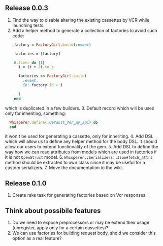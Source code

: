 ## Release 0.0.3

1. Find the way to disable altering the existing cassettes by VCR while launching tests.
2. Add a helper method to generate a collection of factories to avoid such code:

  ```ruby
      factory = FactoryGirl.build(:event)

      factories = [factory]

      6.times do |t|
        i = (t + 2).to_s

        factories << FactoryGirl.build(
          :event,
          id: factory.id + i

        )
      end
  ```
which is duplicated in a few builders.
3. Default record which will be used only for inheriting, something:

  ```ruby
    Whisperer.define(:default_for_my_api) do
    end
  ```

  it won't be used for generating a cassette, only for inheriting.
4. Add DSL which will allow us to define any helper method for the body DSL. It should allow our users to extend functionality of the gem.
5. Add DSL to define the way how we can read attributes from models which are used in factories if it is not `OpenStruct` model.
6. `Whisperer::Serializers::Json#fetch_attrs` method should be extracted to own class since it may be useful for a custom serializers.
7. Move the documentation to the wiki.

## Release 0.1.0

1. Create rake task for generating factories based on Vcr responses.

## Think about possibile features

1. Do we need to expose preprocessors or may be extend their usage (unregister, apply only for a certain cassettes)?
2. We can use factories for building request body, shold we consider this option as a real feature?
